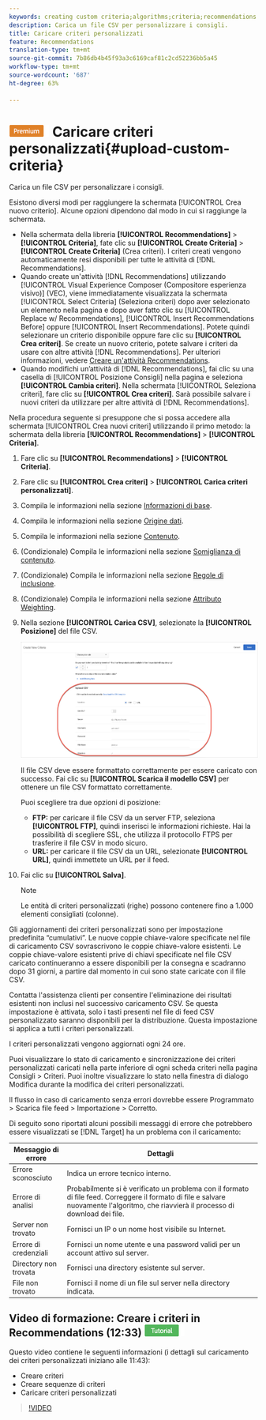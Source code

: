 ```yaml
---
keywords: creating custom criteria;algorithms;criteria;recommendations criteria;csv;ftp;upload csv
description: Carica un file CSV per personalizzare i consigli.
title: Caricare criteri personalizzati
feature: Recommendations
translation-type: tm+mt
source-git-commit: 7b86db4b45f93a3c6169caf81c2cd52236bb5a45
workflow-type: tm+mt
source-wordcount: '687'
ht-degree: 63%

---
```



# ![PREMIUM](/help/assets/premium.png) Caricare criteri personalizzati{#upload-custom-criteria}

Carica un file CSV per personalizzare i consigli.

Esistono diversi modi per raggiungere la schermata [!UICONTROL Crea nuovo criterio]. Alcune opzioni dipendono dal modo in cui si raggiunge la schermata.

* Nella schermata della libreria **[!UICONTROL Recommendations]** > **[!UICONTROL Criteria]**, fate clic su **[!UICONTROL Create Criteria]** > **[!UICONTROL Create Criteria]** (Crea criteri). I criteri creati vengono automaticamente resi disponibili per tutte le attività di [!DNL Recommendations].
* Quando create un&#39;attività [!DNL Recommendations] utilizzando [!UICONTROL Visual Experience Composer (Compositore esperienza visivo)] (VEC), viene immediatamente visualizzata la schermata [!UICONTROL Select Criteria] (Seleziona criteri) dopo aver selezionato un elemento nella pagina e dopo aver fatto clic su [!UICONTROL Replace w/ Recommendations], [!UICONTROL Insert Recommendations Before] oppure [!UICONTROL Insert Recommendations]. Potete quindi selezionare un criterio disponibile oppure fare clic su **[!UICONTROL Crea criteri]**. Se create un nuovo criterio, potete salvare i criteri da usare con altre attività [!DNL Recommendations]. Per ulteriori informazioni, vedere [Creare un&#39;attività Recommendations](/help/c-recommendations/t-create-recs-activity/create-recs-activity.md).
* Quando modifichi un’attività di [!DNL Recommendations], fai clic su una casella di [!UICONTROL Posizione Consigli] nella pagina e seleziona **[!UICONTROL Cambia criteri]**. Nella schermata [!UICONTROL Seleziona criteri], fare clic su **[!UICONTROL Crea criteri]**. Sarà possibile salvare i nuovi criteri da utilizzare per altre attività di [!DNL Recommendations].

Nella procedura seguente si presuppone che si possa accedere alla schermata [!UICONTROL Crea nuovi criteri] utilizzando il primo metodo: la schermata della libreria **[!UICONTROL Recommendations]** > **[!UICONTROL Criteria]**.

1. Fare clic su **[!UICONTROL Recommendations]** > **[!UICONTROL Criteria]**.

1. Fare clic su **[!UICONTROL Crea criteri]** > **[!UICONTROL Carica criteri personalizzati]**.

1. Compila le informazioni nella sezione [Informazioni di base](/help/c-recommendations/c-algorithms/create-new-algorithm.md#info).

1. Compila le informazioni nella sezione [Origine dati](/help/c-recommendations/c-algorithms/create-new-algorithm.md#data-source).

1. Compila le informazioni nella sezione [Contenuto](/help/c-recommendations/c-algorithms/create-new-algorithm.md#content).

1. (Condizionale) Compila le informazioni nella sezione [Somiglianza di contenuto](/help/c-recommendations/c-algorithms/create-new-algorithm.md#similarity).

1. (Condizionale) Compila le informazioni nella sezione [Regole di inclusione](/help/c-recommendations/c-algorithms/create-new-algorithm.md#inclusion).

1. (Condizionale) Compila le informazioni nella sezione [Attributo Weighting](/help/c-recommendations/c-algorithms/create-new-algorithm.md#weighting).

1. Nella sezione **[!UICONTROL Carica CSV]**, selezionate la **[!UICONTROL Posizione]** del file CSV.

   ![Carica sezione CSV](/help/c-recommendations/c-algorithms/assets/upload-csv.png)

   Il file CSV deve essere formattato correttamente per essere caricato con successo. Fai clic su **[!UICONTROL Scarica il modello CSV]** per ottenere un file CSV formattato correttamente.

   Puoi scegliere tra due opzioni di posizione:

   * **FTP:** per caricare il file CSV da un server FTP, seleziona **[!UICONTROL FTP]**, quindi inserisci le informazioni richieste. Hai la possibilità di scegliere SSL, che utilizza il protocollo FTPS per trasferire il file CSV in modo sicuro.
   * **URL:** per caricare il file CSV da un URL, selezionate  **[!UICONTROL URL]**, quindi immettete un URL per il feed.

1. Fai clic su **[!UICONTROL Salva]**.

   >[!NOTE]
   >
   >Le entità di criteri personalizzati (righe) possono contenere fino a 1.000 elementi consigliati (colonne).

Gli aggiornamenti dei criteri personalizzati sono per impostazione predefinita “cumulativi”. Le nuove coppie chiave-valore specificate nel file di caricamento CSV sovrascrivono le coppie chiave-valore esistenti. Le coppie chiave-valore esistenti prive di chiavi specificate nel file CSV caricato continueranno a essere disponibili per la consegna e scadranno dopo 31 giorni, a partire dal momento in cui sono state caricate con il file CSV.

Contatta l&#39;assistenza clienti per consentire l&#39;eliminazione dei risultati esistenti non inclusi nel successivo caricamento CSV. Se questa impostazione è attivata, solo i tasti presenti nel file di feed CSV personalizzato saranno disponibili per la distribuzione. Questa impostazione si applica a tutti i criteri personalizzati.

I criteri personalizzati vengono aggiornati ogni 24 ore.

Puoi visualizzare lo stato di caricamento e sincronizzazione dei criteri personalizzati caricati nella parte inferiore di ogni scheda criteri nella pagina Consigli > Criteri. Puoi inoltre visualizzare lo stato nella finestra di dialogo Modifica durante la modifica dei criteri personalizzati.

Il flusso in caso di caricamento senza errori dovrebbe essere Programmato > Scarica file feed > Importazione > Corretto.

Di seguito sono riportati alcuni possibili messaggi di errore che potrebbero essere visualizzati se [!DNL Target] ha un problema con il caricamento:

| Messaggio di errore | Dettagli |
|--- |--- |
| Errore sconosciuto | Indica un errore tecnico interno. |
| Errore di analisi | Probabilmente si è verificato un problema con il formato di file feed. Correggere il formato di file e salvare nuovamente l&#39;algoritmo, che riavvierà il processo di download dei file. |
| Server non trovato | Fornisci un IP o un nome host visibile su Internet. |
| Errore di credenziali | Fornisci un nome utente e una password validi per un account attivo sul server. |
| Directory non trovata | Fornisci una directory esistente sul server. |
| File non trovato | Fornisci il nome di un file sul server nella directory indicata. |

## Video di formazione: Creare i criteri in Recommendations (12:33)  ![Badge di esercitazione](/help/assets/tutorial.png)

Questo video contiene le seguenti informazioni (i dettagli sul caricamento dei criteri personalizzati iniziano alle 11:43):

* Creare criteri
* Creare sequenze di criteri
* Caricare criteri personalizzati

>[!VIDEO](https://video.tv.adobe.com/v/27694?quality=12)